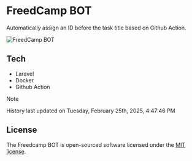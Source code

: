 # FreedCamp BOT

Automatically assign an ID before the task title based on Github Action.

![FreedCamp BOT](https://repository-images.githubusercontent.com/737932867/7d34798b-2680-471c-b089-a78a718d3d6a)

## Tech

- Laravel
- Docker
- Github Action

> [!NOTE]  
> History last updated on Tuesday, February 25th, 2025, 4:47:46 PM

## License

The Freedcamp BOT is open-sourced software licensed under the [MIT license](https://opensource.org/licenses/MIT).
